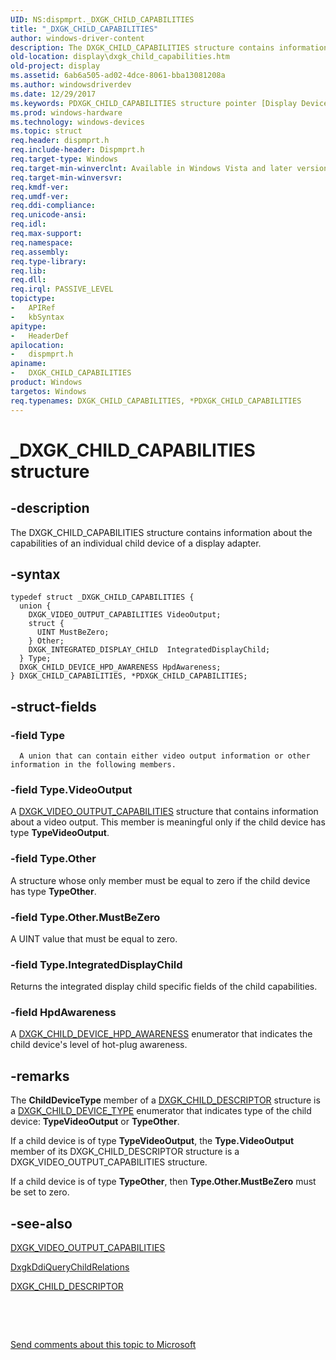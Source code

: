 ```yaml
---
UID: NS:dispmprt._DXGK_CHILD_CAPABILITIES
title: "_DXGK_CHILD_CAPABILITIES"
author: windows-driver-content
description: The DXGK_CHILD_CAPABILITIES structure contains information about the capabilities of an individual child device of a display adapter.
old-location: display\dxgk_child_capabilities.htm
old-project: display
ms.assetid: 6ab6a505-ad02-4dce-8061-bba13081208a
ms.author: windowsdriverdev
ms.date: 12/29/2017
ms.keywords: PDXGK_CHILD_CAPABILITIES structure pointer [Display Devices], display.dxgk_child_capabilities, DmStructs_886366a4-949a-4171-abcf-e318df848285.xml, DXGK_CHILD_CAPABILITIES structure [Display Devices], DXGK_CHILD_CAPABILITIES, _DXGK_CHILD_CAPABILITIES, *PDXGK_CHILD_CAPABILITIES, dispmprt/DXGK_CHILD_CAPABILITIES, PDXGK_CHILD_CAPABILITIES, dispmprt/PDXGK_CHILD_CAPABILITIES
ms.prod: windows-hardware
ms.technology: windows-devices
ms.topic: struct
req.header: dispmprt.h
req.include-header: Dispmprt.h
req.target-type: Windows
req.target-min-winverclnt: Available in Windows Vista and later versions of the Windows operating systems.
req.target-min-winversvr: 
req.kmdf-ver: 
req.umdf-ver: 
req.ddi-compliance: 
req.unicode-ansi: 
req.idl: 
req.max-support: 
req.namespace: 
req.assembly: 
req.type-library: 
req.lib: 
req.dll: 
req.irql: PASSIVE_LEVEL
topictype:
-	APIRef
-	kbSyntax
apitype:
-	HeaderDef
apilocation:
-	dispmprt.h
apiname:
-	DXGK_CHILD_CAPABILITIES
product: Windows
targetos: Windows
req.typenames: DXGK_CHILD_CAPABILITIES, *PDXGK_CHILD_CAPABILITIES
---
```


# _DXGK_CHILD_CAPABILITIES structure


## -description


The DXGK_CHILD_CAPABILITIES structure contains information about the capabilities of an individual child device of a display adapter.


## -syntax


````
typedef struct _DXGK_CHILD_CAPABILITIES {
  union {
    DXGK_VIDEO_OUTPUT_CAPABILITIES VideoOutput;
    struct {
      UINT MustBeZero;
    } Other;
    DXGK_INTEGRATED_DISPLAY_CHILD  IntegratedDisplayChild;
  } Type;
  DXGK_CHILD_DEVICE_HPD_AWARENESS HpdAwareness;
} DXGK_CHILD_CAPABILITIES, *PDXGK_CHILD_CAPABILITIES;
````


## -struct-fields




### -field Type


      A union that can contain either video output information or other information in the following members. 
     


### -field Type.VideoOutput

A <a href="..\dispmprt\ns-dispmprt-_dxgk_video_output_capabilities.md">DXGK_VIDEO_OUTPUT_CAPABILITIES</a> structure that contains information about a video output. This member is meaningful only if the child device has type <b>TypeVideoOutput</b>.


### -field Type.Other

A structure whose only member must be equal to zero if the child device has type <b>TypeOther</b>.


### -field Type.Other.MustBeZero

A UINT value that must be equal to zero.


### -field Type.IntegratedDisplayChild

Returns the integrated display child specific fields of the child capabilities.


### -field HpdAwareness

A <a href="..\d3dkmdt\ne-d3dkmdt-_dxgk_child_device_hpd_awareness.md">DXGK_CHILD_DEVICE_HPD_AWARENESS</a> enumerator that indicates the child device's level of hot-plug awareness.


## -remarks



The <b>ChildDeviceType</b> member of a <a href="..\dispmprt\ns-dispmprt-_dxgk_child_descriptor.md">DXGK_CHILD_DESCRIPTOR</a> structure is a <a href="..\dispmprt\ne-dispmprt-_dxgk_child_device_type.md">DXGK_CHILD_DEVICE_TYPE</a> enumerator that indicates type of the child device: <b>TypeVideoOutput</b> or <b>TypeOther</b>.

If a child device is of type <b>TypeVideoOutput</b>, the <b>Type.VideoOutput</b> member of its DXGK_CHILD_DESCRIPTOR structure is a DXGK_VIDEO_OUTPUT_CAPABILITIES structure.

If a child device is of type <b>TypeOther</b>, then <b>Type.Other.MustBeZero</b> must be set to zero.




## -see-also

<a href="..\dispmprt\ns-dispmprt-_dxgk_video_output_capabilities.md">DXGK_VIDEO_OUTPUT_CAPABILITIES</a>



<a href="..\dispmprt\nc-dispmprt-dxgkddi_query_child_relations.md">DxgkDdiQueryChildRelations</a>



<a href="..\dispmprt\ns-dispmprt-_dxgk_child_descriptor.md">DXGK_CHILD_DESCRIPTOR</a>



 

 

<a href="mailto:wsddocfb@microsoft.com?subject=Documentation%20feedback [display\display]:%20DXGK_CHILD_CAPABILITIES structure%20 RELEASE:%20(12/29/2017)&amp;body=%0A%0APRIVACY STATEMENT%0A%0AWe use your feedback to improve the documentation. We don't use your email address for any other purpose, and we'll remove your email address from our system after the issue that you're reporting is fixed. While we're working to fix this issue, we might send you an email message to ask for more info. Later, we might also send you an email message to let you know that we've addressed your feedback.%0A%0AFor more info about Microsoft's privacy policy, see http://privacy.microsoft.com/en-us/default.aspx." title="Send comments about this topic to Microsoft">Send comments about this topic to Microsoft</a>

